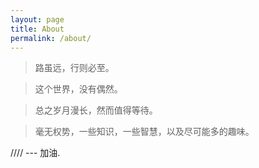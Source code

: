 ```yaml
---
layout: page
title: About
permalink: /about/
---
```



> 路虽远，行则必至。

> 这个世界，没有偶然。

> 总之岁月漫长，然而值得等待。

> 毫无权势，一些知识，一些智慧，以及尽可能多的趣味。



 //// --- 加油.


  

 
